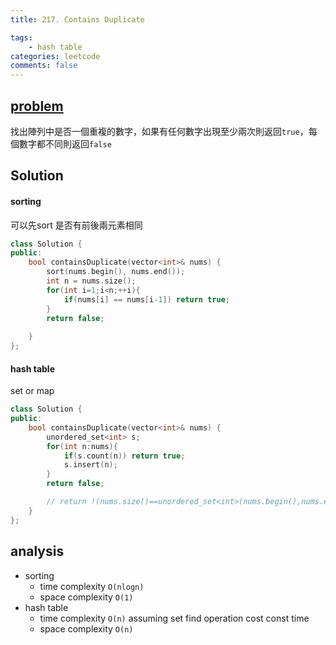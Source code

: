 ```yaml
---
title: 217. Contains Duplicate

tags:  
    - hash table
categories: leetcode
comments: false
---
```




## [problem](https://leetcode.com/problems/contains-duplicate/)

找出陣列中是否一個重複的數字，如果有任何數字出現至少兩次則返回`true`，每個數字都不同則返回`false`

## Solution

#### sorting
可以先sort 是否有前後兩元素相同

```c++
class Solution {
public:
    bool containsDuplicate(vector<int>& nums) {
        sort(nums.begin(), nums.end());
        int n = nums.size();
        for(int i=1;i<n;++i){
            if(nums[i] == nums[i-1]) return true;
        }
        return false;
        
    }
};
```
#### hash table
set or map

```c++
class Solution {
public:
    bool containsDuplicate(vector<int>& nums) {
        unordered_set<int> s;
        for(int n:nums){
            if(s.count(n)) return true;
            s.insert(n);
        }
        return false;

        // return !(nums.size()==unordered_set<int>(nums.begin(),nums.end()).size());
    }
};
```
## analysis
- sorting
    - time complexity `O(nlogn)`
    - space complexity `O(1)`
- hash table
    - time complexity `O(n)` assuming set find operation cost const time
    - space complexity `O(n)`

